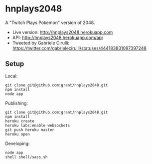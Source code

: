 hnplays2048
===========

A "Twitch Plays Pokemon" version of 2048.

* Live version: http://hnplays2048.herokuapp.com
* API: http://hnplays2048.herokuapp.com/api
* Tweeted by Gabriele Cirulli: https://twitter.com/gabrielecirulli/statuses/444183831097397248

## Setup

Local:

```
git clone git@github.com:grant/hnplays2048.git
npm install
node app
```

Publishing:

```
git clone git@github.com:grant/hnplays2048.git
npm install
heroku create
heroku labs:enable websockets
git push heroku master
heroku open
```

Developing:

```
node app
shell shell/sass.sh
```